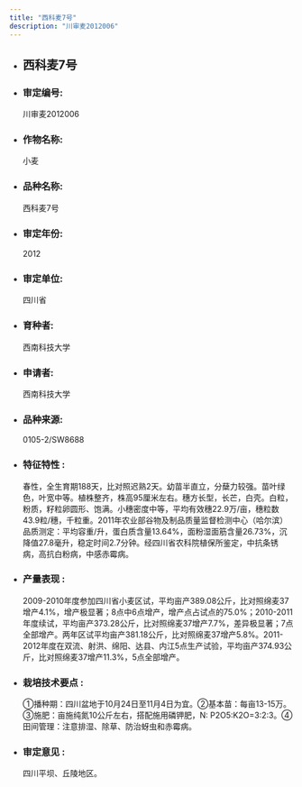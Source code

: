 ```yaml
---
title: "西科麦7号"
description: "川审麦2012006"
---
```

* ## 西科麦7号
* ###  审定编号:  
   川审麦2012006

*  ### 作物名称:  
   小麦

*   ###  品种名称: 
    西科麦7号

*   ### 审定年份: 
    2012

*   ### 审定单位:  
    四川省

*   ### 育种者:  
    西南科技大学

*   ### 申请者:  
    西南科技大学

*   ### 品种来源:  
    0105-2/SW8688

*   ### 特征特性 : 
    春性，全生育期188天，比对照迟熟2天。幼苗半直立，分蘖力较强。苗叶绿色，叶宽中等。植株整齐，株高95厘米左右。穗方长型，长芒，白壳。白粒，粉质，籽粒卵圆形、饱满。小穗密度中等，平均有效穗22.9万/亩，穗粒数43.9粒/穗，千粒重。2011年农业部谷物及制品质量监督检测中心（哈尔滨）品质测定：平均容重/升，蛋白质含量13.64%，面粉湿面筋含量26.73%，沉降值27.8毫升，稳定时间2.7分钟。经四川省农科院植保所鉴定，中抗条锈病，高抗白粉病，中感赤霉病。

*   ### 产量表现 : 
    2009-2010年度参加四川省小麦区试，平均亩产389.08公斤，比对照绵麦37增产4.1%，增产极显著；8点中6点增产，增产点占试点的75.0%；2010-2011年度续试，平均亩产373.28公斤，比对照绵麦37增产7.7%，差异极显著；7点全部增产。两年区试平均亩产381.18公斤，比对照绵麦37增产5.8%。2011-2012年度在双流、射洪、绵阳、达县、内江5点生产试验，平均亩产374.93公斤，比对照绵麦37增产11.3%，5点全部增产。

*   ### 栽培技术要点 : 
    ①播种期：四川盆地于10月24日至11月4日为宜。②基本苗：每亩13-15万。③施肥：亩施纯氮10公斤左右，搭配施用磷钾肥，N: P2O5:K2O=3:2:3。④田间管理：注意排湿、除草、防治蚜虫和赤霉病。

*   ### 审定意见 : 
    四川平坝、丘陵地区。
